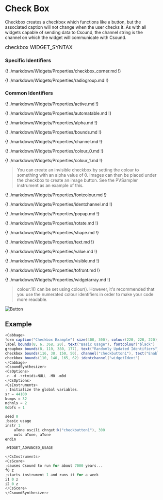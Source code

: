 # Check Box

Checkbox creates a checkbox which functions like a button, but the associated caption will not change when the user checks it. As with all widgets capable of sending data to Csound, the channel string is the channel on which the widget will communicate with Csound. 


<big></pre>
checkbox WIDGET_SYNTAX
</pre></big>

### Specific Identifiers

{! ./markdown/Widgets/Properties/checkbox_corner.md !} 

{! ./markdown/Widgets/Properties/radiogroup.md !} 

### Common Identifiers

{! ./markdown/Widgets/Properties/active.md !}

{! ./markdown/Widgets/Properties/automatable.md !}

{! ./markdown/Widgets/Properties/alpha.md !} 

{! ./markdown/Widgets/Properties/bounds.md !} 

{! ./markdown/Widgets/Properties/channel.md !} 

{! ./markdown/Widgets/Properties/colour_0.md !} 

{! ./markdown/Widgets/Properties/colour_1.md !} 

>You can create an invisible checkbox by setting the colour to something with an alpha value of 0. Images can then be placed under the checkbox to create an image button. See the PVSampler instrument as an example of this. 

{! ./markdown/Widgets/Properties/fontcolour.md !} 

{! ./markdown/Widgets/Properties/identchannel.md !} 

{! ./markdown/Widgets/Properties/popup.md !} 

{! ./markdown/Widgets/Properties/rotate.md !} 

{! ./markdown/Widgets/Properties/shape.md !} 

{! ./markdown/Widgets/Properties/text.md !}

{! ./markdown/Widgets/Properties/value.md !} 

{! ./markdown/Widgets/Properties/visible.md !} 

{! ./markdown/Widgets/Properties/tofront.md !} 

{! ./markdown/Widgets/Properties/widgetarray.md !} 

<!--(End of identifiers)/-->

>colour:1() can be set using colour(). However, it's recommended that you use the numerated colour identifiers in order to make your code more readable. 

![Button](../images/checkbox.gif)

## Example
<!--(Widget Example)/-->
```csharp
<Cabbage>
form caption("Checkbox Example") size(400, 300), colour(220, 220, 220), pluginID("def1")
label bounds(8, 6, 368, 20), text("Basic Usage"), fontcolour("black")
groupbox bounds(8, 110, 380, 177), text("Randomly Updated Identifiers")
checkbox bounds(116, 38, 150, 50), channel("checkbutton1"), text("Enable Tone", "Disable Tone"),
checkbox bounds(110, 140, 165, 62) identchannel("widgetIdent")
</Cabbage>
<CsoundSynthesizer>
<CsOptions>
-n -d -+rtmidi=NULL -M0 -m0d 
</CsOptions>
<CsInstruments>
; Initialize the global variables. 
sr = 44100
ksmps = 32
nchnls = 2
0dbfs = 1

seed 0 
;basic usage
instr 1
    aTone oscili chnget:k("checkbutton1"), 300
    outs aTone, aTone    
endin

;WIDGET_ADVANCED_USAGE

</CsInstruments>
<CsScore>
;causes Csound to run for about 7000 years...
f0 z
;starts instrument 1 and runs it for a week
i1 0 z
i2 0 z
</CsScore>
</CsoundSynthesizer>
```
<!--(End Widget Example)/-->


